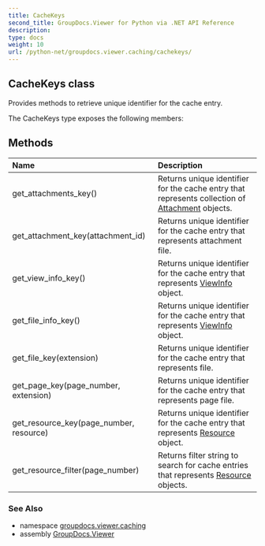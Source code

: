 ```yaml
---
title: CacheKeys
second_title: GroupDocs.Viewer for Python via .NET API Reference
description: 
type: docs
weight: 10
url: /python-net/groupdocs.viewer.caching/cachekeys/
---
```


## CacheKeys class

Provides methods to retrieve unique identifier for the cache entry.

The CacheKeys type exposes the following members:
## Methods
| Name | Description |
| :- | :- |
|get_attachments_key()|Returns unique identifier for the cache entry that represents collection of [Attachment](/viewer/python-net/groupdocs.viewer.results/attachment/) objects.|
|get_attachment_key(attachment_id)|Returns unique identifier for the cache entry that represents attachment file.|
|get_view_info_key()|Returns unique identifier for the cache entry that represents [ViewInfo](/viewer/python-net/groupdocs.viewer.results/viewinfo/) object.|
|get_file_info_key()|Returns unique identifier for the cache entry that represents [ViewInfo](/viewer/python-net/groupdocs.viewer.results/viewinfo/) object.|
|get_file_key(extension)|Returns unique identifier for the cache entry that represents file.|
|get_page_key(page_number, extension)|Returns unique identifier for the cache entry that represents page file.|
|get_resource_key(page_number, resource)|Returns unique identifier for the cache entry that represents [Resource](/viewer/python-net/groupdocs.viewer.results/resource/) object.|
|get_resource_filter(page_number)|Returns filter string to search for cache entries that represents [Resource](/viewer/python-net/groupdocs.viewer.results/resource/) objects.|

### See Also

* namespace [groupdocs.viewer.caching](/viewer/python-net/groupdocs.viewer.caching/)
* assembly [GroupDocs.Viewer](/viewer/python-net/)

